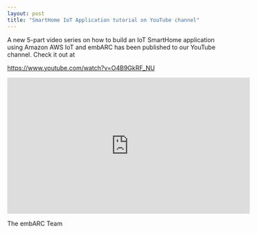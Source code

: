 ```yaml
---
layout: post
title: "SmartHome IoT Application tutorial on YouTube channel"
---
```


A new 5-part video series on how to build an IoT SmartHome application using Amazon AWS IoT and embARC has been published to our YouTube channel.  Check it out at

https://www.youtube.com/watch?v=O4B9GkRF_NU

<iframe width="560" height="315" src="https://www.youtube.com/embed/O4B9GkRF_NU" frameborder="0" allowfullscreen></iframe>

The embARC Team
